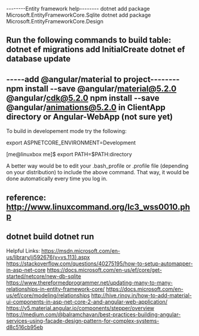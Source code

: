--------Entity framework help--------
dotnet add package Microsoft.EntityFrameworkCore.Sqlite
dotnet add package Microsoft.EntityFrameworkCore.Design

Run the following commands to build table:
dotnet ef migrations add InitialCreate
dotnet ef database update
---------------------------------------

-----add @angular/material to project--------
npm install --save @angular/material@5.2.0  @angular/cdk@5.2.0
npm install --save @angular/animations@5.2.0
 in ClientApp directory or Angular-WebApp (not sure yet)
------------------------------------------------------------------
To build in developement mode try the following:
	
export ASPNETCORE_ENVIRONMENT=Development

[me@linuxbox me]$ export PATH=$PATH:directory

A better way would be to edit your .bash_profile or .profile file (depending on your distribution) to include the above command. That way, it would be done automatically every time you log in.

reference:
http://www.linuxcommand.org/lc3_wss0010.php
------------------------------------------------------------------
 dotnet build
 dotnet run
 --------------------------------------------

Helpful Links:
https://msdn.microsoft.com/en-us/library/jj592676(v=vs.113).aspx
https://stackoverflow.com/questions/40275195/how-to-setup-automapper-in-asp-net-core
https://docs.microsoft.com/en-us/ef/core/get-started/netcore/new-db-sqlite
https://www.thereformedprogrammer.net/updating-many-to-many-relationships-in-entity-framework-core/
https://docs.microsoft.com/en-us/ef/core/modeling/relationships
http://hive.rinoy.in/how-to-add-material-ui-components-in-asp-net-core-2-and-angular-web-application/
https://v5.material.angular.io/components/stepper/overview
https://medium.com/@balramchavan/best-practices-building-angular-services-using-facade-design-pattern-for-complex-systems-d8c516cb95eb
